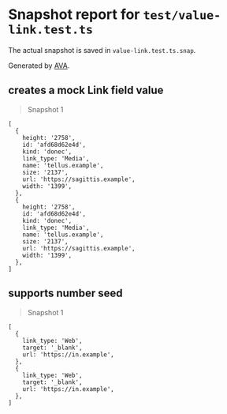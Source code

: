 # Snapshot report for `test/value-link.test.ts`

The actual snapshot is saved in `value-link.test.ts.snap`.

Generated by [AVA](https://avajs.dev).

## creates a mock Link field value

> Snapshot 1

    [
      {
        height: '2758',
        id: 'afd68d62e4d',
        kind: 'donec',
        link_type: 'Media',
        name: 'tellus.example',
        size: '2137',
        url: 'https://sagittis.example',
        width: '1399',
      },
      {
        height: '2758',
        id: 'afd68d62e4d',
        kind: 'donec',
        link_type: 'Media',
        name: 'tellus.example',
        size: '2137',
        url: 'https://sagittis.example',
        width: '1399',
      },
    ]

## supports number seed

> Snapshot 1

    [
      {
        link_type: 'Web',
        target: '_blank',
        url: 'https://in.example',
      },
      {
        link_type: 'Web',
        target: '_blank',
        url: 'https://in.example',
      },
    ]
